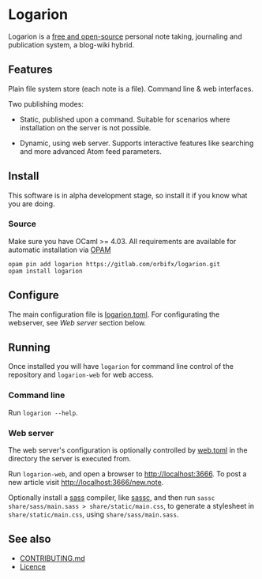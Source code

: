 # Logarion

Logarion is a [free and open-source](https://joinup.ec.europa.eu/software/page/eupl) personal note taking, journaling and publication system, a blog-wiki hybrid.

## Features

Plain file system store (each note is a file).
Command line & web interfaces.

Two publishing modes:

- Static, published upon a command.
  Suitable for scenarios where installation on the server is not possible.

- Dynamic, using web server. 
  Supports interactive features like searching and more advanced Atom feed parameters.

## Install

This software is in alpha development stage, so install it if you know what you are doing.

### Source

Make sure you have OCaml >= 4.03.
All requirements are available for automatic installation via [OPAM](https://opam.ocaml.org/)

	opam pin add logarion https://gitlab.com/orbifx/logarion.git
	opam install logarion

## Configure

The main configuration file is [logarion.toml](logarion.toml).
For configurating the webserver, see _Web server_ section below.

## Running

Once installed you will have `logarion` for command line control of the repository and `logarion-web` for web access.

### Command line

Run `logarion --help`.

### Web server

The web server's configuration is optionally controlled by [web.toml](web.toml) in the directory the server is executed from.

Run `logarion-web`, and open a browser to <http://localhost:3666>.
To post a new article visit <http://localhost:3666/new.note>.

Optionally install a [sass](http://sass-lang.com/) compiler, like [sassc](http://sass-lang.com/libsass#sassc), and then run `sassc share/sass/main.sass > share/static/main.css`, to generate a stylesheet in `share/static/main.css`, using `share/sass/main.sass`.

## See also

- [CONTRIBUTING.md](CONTRIBUTING.md)
- [Licence](https://joinup.ec.europa.eu/software/page/eupl)
